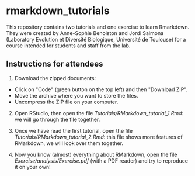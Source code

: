 # rmarkdown_tutorials

This repository contains two tutorials and one exercise to learn Rmarkdown. They were created by Anne-Sophie Benoiston and Jordi Salmona (Laboratory Evolution et Diversité Biologique, Université de Toulouse) for a course intended for students and staff from the lab.

## Instructions for attendees

1. Download the zipped documents: 
  - Click on "Code" (green button on the top left) and then "Download ZIP".
  - Move the archive where you want to store the files.
  - Uncompress the ZIP file on your computer.

2. Open RStudio, then open the file _Tutorials/RMarkdown_tutorial_1.Rmd_: we will go through the file together.

3. Once we have read the first tutorial, open the file _Tutorials/RMarkdown_tutorial_2.Rmd_: this file shows more features of RMarkdown, we will look over them together.

4. Now you know (almost) everything about RMarkdown, open the file _Exercise/analysis/Exercise.pdf_ (with a PDF reader) and try to reproduce it on your own!


